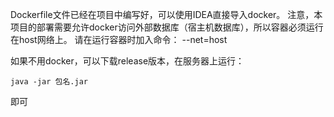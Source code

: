 Dockerfile文件已经在项目中编写好，可以使用IDEA直接导入docker。
注意，本项目的部署需要允许docker访问外部数据库（宿主机数据库），所以容器必须运行在host网络上。
请在运行容器时加入命令：
--net=host

如果不用docker，可以下载release版本，在服务器上运行：
```
java -jar 包名.jar
```
即可
